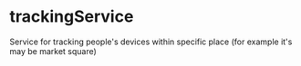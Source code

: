 trackingService
===============

Service for tracking people's devices within specific place (for example it's may be market square)
